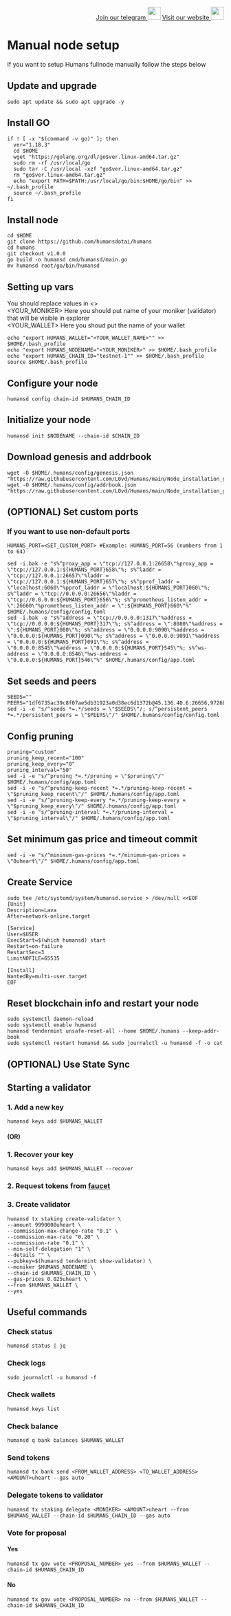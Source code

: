 <p style="font-size:14px" align="right">
<a href="https://t.me/L0vd_staking" target="_blank">Join our telegram <img src="https://raw.githubusercontent.com/L0vd/screenshots/main/Telegram_logo.png" width="30"/></a>
<a href="https://l0vd.com/" target="_blank">Visit our website <img src="https://raw.githubusercontent.com/L0vd/screenshots/main/L0vd.png" width="30"/></a>
</p>

# Manual node setup
If you want to setup Humans fullnode manually follow the steps below

## Update and upgrade
```
sudo apt update && sudo apt upgrade -y
```

## Install GO
```
if ! [ -x "$(command -v go)" ]; then
  ver="1.18.3"
  cd $HOME
  wget "https://golang.org/dl/go$ver.linux-amd64.tar.gz"
  sudo rm -rf /usr/local/go
  sudo tar -C /usr/local -xzf "go$ver.linux-amd64.tar.gz"
  rm "go$ver.linux-amd64.tar.gz"
  echo "export PATH=$PATH:/usr/local/go/bin:$HOME/go/bin" >> ~/.bash_profile
  source ~/.bash_profile
fi
```

## Install node
```
cd $HOME
git clone https://github.com/humansdotai/humans
cd humans
git checkout v1.0.0
go build -o humansd cmd/humansd/main.go
mv humansd root/go/bin/humansd
```


## Setting up vars
You should replace values in <> <br />
<YOUR_MONIKER> Here you should put name of your moniker (validator) that will be visible in explorer <br />
<YOUR_WALLET> Here you shoud put the name of your wallet

```
echo "export HUMANS_WALLET="<YOUR_WALLET_NAME>"" >> $HOME/.bash_profile
echo "export HUMANS_NODENAME="<YOUR_MONIKER>" >> $HOME/.bash_profile
echo "export HUMANS_CHAIN_ID="testnet-1"" >> $HOME/.bash_profile
source $HOME/.bash_profile
```


## Configure your node
```
humansd config chain-id $HUMANS_CHAIN_ID
```

## Initialize your node
```
humansd init $NODENAME --chain-id $CHAIN_ID
```

## Download genesis and addrbook
```
wget -O $HOME/.humans/config/genesis.json "https://raw.githubusercontent.com/L0vd/Humans/main/Node_installation_guide/genesis.json"
wget -O $HOME/.humans/config/addrbook.json "https://raw.githubusercontent.com/L0vd/Humans/main/Node_installation_guide/addrbook.json"
```

## (OPTIONAL) Set custom ports

### If you want to use non-default ports
```
HUMANS_PORT=<SET_CUSTOM_PORT> #Example: HUMANS_PORT=56 (numbers from 1 to 64)
```
```
sed -i.bak -e "s%^proxy_app = \"tcp://127.0.0.1:26658\"%proxy_app = \"tcp://127.0.0.1:${HUMANS_PORT}658\"%; s%^laddr = \"tcp://127.0.0.1:26657\"%laddr = \"tcp://127.0.0.1:${HUMANS_PORT}657\"%; s%^pprof_laddr = \"localhost:6060\"%pprof_laddr = \"localhost:${HUMANS_PORT}060\"%; s%^laddr = \"tcp://0.0.0.0:26656\"%laddr = \"tcp://0.0.0.0:${HUMANS_PORT}656\"%; s%^prometheus_listen_addr = \":26660\"%prometheus_listen_addr = \":${HUMANS_PORT}660\"%" $HOME/.humans/config/config.toml
sed -i.bak -e "s%^address = \"tcp://0.0.0.0:1317\"%address = \"tcp://0.0.0.0:${HUMANS_PORT}317\"%; s%^address = \":8080\"%address = \":${HUMANS_PORT}080\"%; s%^address = \"0.0.0.0:9090\"%address = \"0.0.0.0:${HUMANS_PORT}090\"%; s%^address = \"0.0.0.0:9091\"%address = \"0.0.0.0:${HUMANS_PORT}091\"%; s%^address = \"0.0.0.0:8545\"%address = \"0.0.0.0:${HUMANS_PORT}545\"%; s%^ws-address = \"0.0.0.0:8546\"%ws-address = \"0.0.0.0:${HUMANS_PORT}546\"%" $HOME/.humans/config/app.toml
```


## Set seeds and peers
```
SEEDS=""
PEERS="1df6735ac39c8f07ae5db31923a0d38ec6d1372b@45.136.40.6:26656,9726b7ba17ee87006055a9b7a45293bfd7b7f0fc@45.136.40.16:26656,6e84cde074d4af8a9df59d125db3bf8d6722a787@45.136.40.18:26656,eda3e2255f3c88f97673d61d6f37b243de34e9d9@45.136.40.13:26656,4de8c8acccecc8e0bed4a218c2ef235ab68b5cf2@45.136.40.12:26656"
sed -i -e "s/^seeds *=.*/seeds = \"$SEEDS\"/; s/^persistent_peers *=.*/persistent_peers = \"$PEERS\"/" $HOME/.humans/config/config.toml
```

## Config pruning
```
pruning="custom"
pruning_keep_recent="100"
pruning_keep_every="0"
pruning_interval="50"
sed -i -e "s/^pruning *=.*/pruning = \"$pruning\"/" $HOME/.humans/config/app.toml
sed -i -e "s/^pruning-keep-recent *=.*/pruning-keep-recent = \"$pruning_keep_recent\"/" $HOME/.humans/config/app.toml
sed -i -e "s/^pruning-keep-every *=.*/pruning-keep-every = \"$pruning_keep_every\"/" $HOME/.humans/config/app.toml
sed -i -e "s/^pruning-interval *=.*/pruning-interval = \"$pruning_interval\"/" $HOME/.humans/config/app.toml
```

## Set minimum gas price and timeout commit
```
sed -i -e "s/^minimum-gas-prices *=.*/minimum-gas-prices = \"0uheart\"/" $HOME/.humans/config/app.toml
```

## Create Service
```
sudo tee /etc/systemd/system/humansd.service > /dev/null <<EOF
[Unit]
Description=Lava
After=network-online.target

[Service]
User=$USER
ExecStart=$(which humansd) start
Restart=on-failure
RestartSec=3
LimitNOFILE=65535

[Install]
WantedBy=multi-user.target
EOF
```

## Reset blockchain info and restart your node
```
sudo systemctl daemon-reload
sudo systemctl enable humansd
humansd tendermint unsafe-reset-all --home $HOME/.humans --keep-addr-book
sudo systemctl restart humansd && sudo journalctl -u humansd -f -o cat
```

## (OPTIONAL) Use State Sync


## Starting a validator

### 1. Add a new key
```
humansd keys add $HUMANS_WALLET
```
#### (OR)

### 1. Recover your key
```
humansd keys add $HUMANS_WALLET --recover
```

### 2. Request tokens from [faucet](https://discord.com/channels/999302051538411671/1039540296540770385)

### 3. Create validator
```
humansd tx staking create-validator \
--amount 9990000uheart \
--commission-max-change-rate "0.1" \
--commission-max-rate "0.20" \
--commission-rate "0.1" \
--min-self-delegation "1" \
--details "" \
--pubkey=$(humansd tendermint show-validator) \
--moniker $HUMANS_NODENAME \
--chain-id $HUMANS_CHAIN_ID \
--gas-prices 0.025uheart \
--from $HUMANS_WALLET \
--yes
```

## Useful commands

### Check status
```
humansd status | jq
```

### Check logs
```
sudo journalctl -u humansd -f
```

### Check wallets
```
humansd keys list
```

### Check balance
```
humansd q bank balances $HUMANS_WALLET
```

### Send tokens
```
humansd tx bank send <FROM_WALLET_ADDRESS> <TO_WALLET_ADDRESS> <AMOUNT>uheart --gas auto
```

### Delegate tokens to validator
```
humansd tx staking delegate <MONIKER> <AMOUNT>uheart --from $HUMANS_WALLET --chain-id $HUMANS_CHAIN_ID --gas auto
```

### Vote for proposal
#### Yes
```
humansd tx gov vote <PROPOSAL_NUMBER> yes --from $HUMANS_WALLET --chain-id $HUMANS_CHAIN_ID
```
#### No
```
humansd tx gov vote <PROPOSAL_NUMBER> no --from $HUMANS_WALLET --chain-id $HUMANS_CHAIN_ID
```
